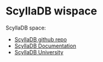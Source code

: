 # ScyllaDB wispace

ScyllaDB space:

- [ScyllaDB github repo](https://github.com/scylladb/scylladb)
- [ScyllaDB Documentation](https://docs.scylladb.com/stable/)
- [ScyllaDB University](https://university.scylladb.com/)
